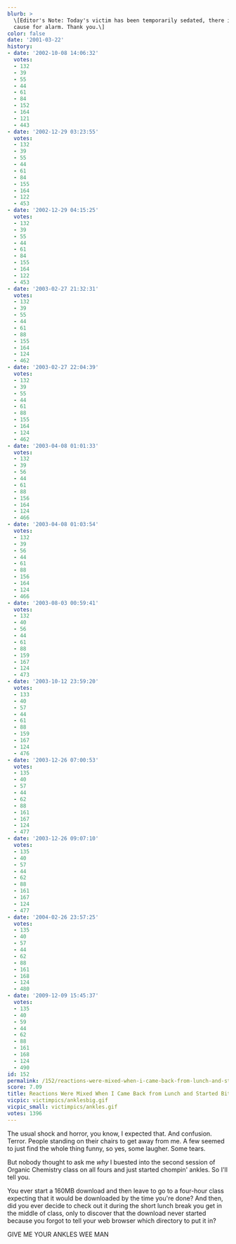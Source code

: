 ```yaml
---
blurb: >
  \[Editor's Note: Today's victim has been temporarily sedated, there is no longer
  cause for alarm. Thank you.\]
color: false
date: '2001-03-22'
history:
- date: '2002-10-08 14:06:32'
  votes:
  - 132
  - 39
  - 55
  - 44
  - 61
  - 84
  - 152
  - 164
  - 121
  - 443
- date: '2002-12-29 03:23:55'
  votes:
  - 132
  - 39
  - 55
  - 44
  - 61
  - 84
  - 155
  - 164
  - 122
  - 453
- date: '2002-12-29 04:15:25'
  votes:
  - 132
  - 39
  - 55
  - 44
  - 61
  - 84
  - 155
  - 164
  - 122
  - 453
- date: '2003-02-27 21:32:31'
  votes:
  - 132
  - 39
  - 55
  - 44
  - 61
  - 88
  - 155
  - 164
  - 124
  - 462
- date: '2003-02-27 22:04:39'
  votes:
  - 132
  - 39
  - 55
  - 44
  - 61
  - 88
  - 155
  - 164
  - 124
  - 462
- date: '2003-04-08 01:01:33'
  votes:
  - 132
  - 39
  - 56
  - 44
  - 61
  - 88
  - 156
  - 164
  - 124
  - 466
- date: '2003-04-08 01:03:54'
  votes:
  - 132
  - 39
  - 56
  - 44
  - 61
  - 88
  - 156
  - 164
  - 124
  - 466
- date: '2003-08-03 00:59:41'
  votes:
  - 132
  - 40
  - 56
  - 44
  - 61
  - 88
  - 159
  - 167
  - 124
  - 473
- date: '2003-10-12 23:59:20'
  votes:
  - 133
  - 40
  - 57
  - 44
  - 61
  - 88
  - 159
  - 167
  - 124
  - 476
- date: '2003-12-26 07:00:53'
  votes:
  - 135
  - 40
  - 57
  - 44
  - 62
  - 88
  - 161
  - 167
  - 124
  - 477
- date: '2003-12-26 09:07:10'
  votes:
  - 135
  - 40
  - 57
  - 44
  - 62
  - 88
  - 161
  - 167
  - 124
  - 477
- date: '2004-02-26 23:57:25'
  votes:
  - 135
  - 40
  - 57
  - 44
  - 62
  - 88
  - 161
  - 168
  - 124
  - 480
- date: '2009-12-09 15:45:37'
  votes:
  - 135
  - 40
  - 59
  - 44
  - 62
  - 88
  - 161
  - 168
  - 124
  - 490
id: 152
permalink: /152/reactions-were-mixed-when-i-came-back-from-lunch-and-started-biting-ankles/
score: 7.09
title: Reactions Were Mixed When I Came Back from Lunch and Started Biting Ankles
vicpic: victimpics/anklesbig.gif
vicpic_small: victimpics/ankles.gif
votes: 1396
---
```


The usual shock and horror, you know, I expected that. And confusion.
Terror. People standing on their chairs to get away from me. A few
seemed to just find the whole thing funny, so yes, some laugher. Some
tears.

But nobody thought to ask me *why* I buested into the second session of
Organic Chemistry class on all fours and just started chompin' ankles.
So I'll tell you.

You ever start a 160MB download and then leave to go to a four-hour
class expecting that it would be downloaded by the time you're done? And
then, did you ever decide to check out it during the short lunch break
you get in the middle of class, only to discover that the download never
started because you forgot to tell your web browser which directory to
put it in?

GIVE ME YOUR ANKLES WEE MAN